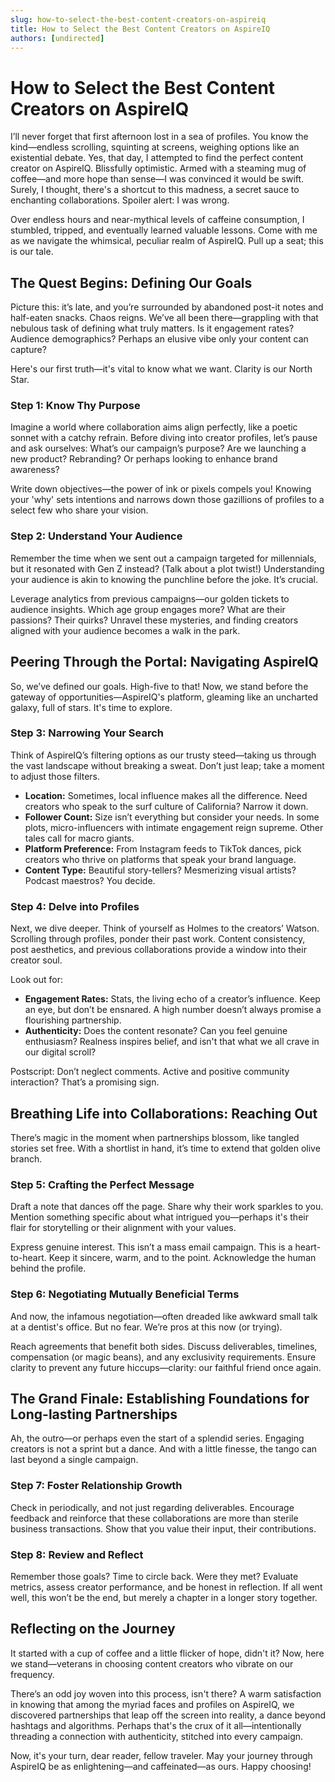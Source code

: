 ```yaml
---
slug: how-to-select-the-best-content-creators-on-aspireiq
title: How to Select the Best Content Creators on AspireIQ
authors: [undirected]
---
```



# How to Select the Best Content Creators on AspireIQ

I’ll never forget that first afternoon lost in a sea of profiles. You know the kind—endless scrolling, squinting at screens, weighing options like an existential debate. Yes, that day, I attempted to find the perfect content creator on AspireIQ. Blissfully optimistic. Armed with a steaming mug of coffee—and more hope than sense—I was convinced it would be swift. Surely, I thought, there's a shortcut to this madness, a secret sauce to enchanting collaborations. Spoiler alert: I was wrong. 

Over endless hours and near-mythical levels of caffeine consumption, I stumbled, tripped, and eventually learned valuable lessons. Come with me as we navigate the whimsical, peculiar realm of AspireIQ. Pull up a seat; this is our tale.

## The Quest Begins: Defining Our Goals

Picture this: it’s late, and you’re surrounded by abandoned post-it notes and half-eaten snacks. Chaos reigns. We’ve all been there—grappling with that nebulous task of defining what truly matters. Is it engagement rates? Audience demographics? Perhaps an elusive vibe only your content can capture? 

Here's our first truth—it's vital to know what we want. Clarity is our North Star. 

### Step 1: Know Thy Purpose

Imagine a world where collaboration aims align perfectly, like a poetic sonnet with a catchy refrain. Before diving into creator profiles, let’s pause and ask ourselves: What’s our campaign’s purpose? Are we launching a new product? Rebranding? Or perhaps looking to enhance brand awareness?

Write down objectives—the power of ink or pixels compels you! Knowing your 'why' sets intentions and narrows down those gazillions of profiles to a select few who share your vision.

### Step 2: Understand Your Audience

Remember the time when we sent out a campaign targeted for millennials, but it resonated with Gen Z instead? (Talk about a plot twist!) Understanding your audience is akin to knowing the punchline before the joke. It’s crucial.

Leverage analytics from previous campaigns—our golden tickets to audience insights. Which age group engages more? What are their passions? Their quirks? Unravel these mysteries, and finding creators aligned with your audience becomes a walk in the park.

## Peering Through the Portal: Navigating AspireIQ

So, we’ve defined our goals. High-five to that! Now, we stand before the gateway of opportunities—AspireIQ's platform, gleaming like an uncharted galaxy, full of stars. It's time to explore.

### Step 3: Narrowing Your Search

Think of AspireIQ’s filtering options as our trusty steed—taking us through the vast landscape without breaking a sweat. Don’t just leap; take a moment to adjust those filters.

- **Location:** Sometimes, local influence makes all the difference. Need creators who speak to the surf culture of California? Narrow it down. 
- **Follower Count:** Size isn’t everything but consider your needs. In some plots, micro-influencers with intimate engagement reign supreme. Other tales call for macro giants.
- **Platform Preference:** From Instagram feeds to TikTok dances, pick creators who thrive on platforms that speak your brand language.
- **Content Type:** Beautiful story-tellers? Mesmerizing visual artists? Podcast maestros? You decide.

### Step 4: Delve into Profiles

Next, we dive deeper. Think of yourself as Holmes to the creators’ Watson. Scrolling through profiles, ponder their past work. Content consistency, post aesthetics, and previous collaborations provide a window into their creator soul.

Look out for:

- **Engagement Rates:** Stats, the living echo of a creator’s influence. Keep an eye, but don’t be ensnared. A high number doesn’t always promise a flourishing partnership.
- **Authenticity:** Does the content resonate? Can you feel genuine enthusiasm? Realness inspires belief, and isn't that what we all crave in our digital scroll?
  
Postscript: Don’t neglect comments. Active and positive community interaction? That’s a promising sign.

## Breathing Life into Collaborations: Reaching Out

There’s magic in the moment when partnerships blossom, like tangled stories set free. With a shortlist in hand, it’s time to extend that golden olive branch.

### Step 5: Crafting the Perfect Message

Draft a note that dances off the page. Share why their work sparkles to you. Mention something specific about what intrigued you—perhaps it's their flair for storytelling or their alignment with your values.

Express genuine interest. This isn’t a mass email campaign. This is a heart-to-heart. Keep it sincere, warm, and to the point. Acknowledge the human behind the profile.

### Step 6: Negotiating Mutually Beneficial Terms

And now, the infamous negotiation—often dreaded like awkward small talk at a dentist's office. But no fear. We’re pros at this now (or trying). 

Reach agreements that benefit both sides. Discuss deliverables, timelines, compensation (or magic beans), and any exclusivity requirements. Ensure clarity to prevent any future hiccups—clarity: our faithful friend once again.

## The Grand Finale: Establishing Foundations for Long-lasting Partnerships

Ah, the outro—or perhaps even the start of a splendid series. Engaging creators is not a sprint but a dance. And with a little finesse, the tango can last beyond a single campaign.

### Step 7: Foster Relationship Growth

Check in periodically, and not just regarding deliverables. Encourage feedback and reinforce that these collaborations are more than sterile business transactions. Show that you value their input, their contributions.

### Step 8: Review and Reflect

Remember those goals? Time to circle back. Were they met? Evaluate metrics, assess creator performance, and be honest in reflection. If all went well, this won’t be the end, but merely a chapter in a longer story together.

## Reflecting on the Journey

It started with a cup of coffee and a little flicker of hope, didn't it? Now, here we stand—veterans in choosing content creators who vibrate on our frequency.

There’s an odd joy woven into this process, isn't there? A warm satisfaction in knowing that among the myriad faces and profiles on AspireIQ, we discovered partnerships that leap off the screen into reality, a dance beyond hashtags and algorithms. Perhaps that's the crux of it all—intentionally threading a connection with authenticity, stitched into every campaign.

Now, it's your turn, dear reader, fellow traveler. May your journey through AspireIQ be as enlightening—and caffeinated—as ours. Happy choosing!